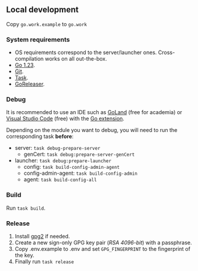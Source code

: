 ## Local development

Copy `go.work.example` to `go.work`

### System requirements

- OS requirements correspond to the server/launcher ones. Cross-compilation works on all out-the-box.
- [Go 1.23](https://go.dev/dl/).
- [Git](https://git-scm.com/downloads).
- [Task](https://taskfile.dev/installation/).
- [GoReleaser](https://goreleaser.com/).

### Debug

It is recommended to use an IDE such as [GoLand](https://www.jetbrains.com/go/) (free for academia)
or [Visual Studio Code](https://code.visualstudio.com/) (free) with
the [Go extension](https://marketplace.visualstudio.com/items?itemName=golang.go).

Depending on the module you want to debug, you will need to run the corresponding task **before**:

- server: ```task debug-prepare-server```
    - genCert: ```task debug:prepare-server-genCert```
- launcher: ```task debug:prepare-launcher```
    - config: ```task build-config-admin-agent```
    - config-admin-agent: ```task build-config-admin```
    - agent: ```task build-config-all```

### Build

Run ```task build```.

### Release

1. Install [gpg2](https://docs.releng.linuxfoundation.org/en/latest/gpg.html) if needed.
2. Create a new sign-only GPG key pair (*RSA 4096-bit*) with a passphrase.
3. Copy .env.example to .env and set ```GPG_FINGERPRINT``` to the fingerprint of the key.
4. Finally run ```task release```
